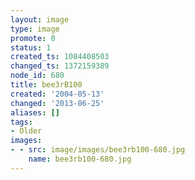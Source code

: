 ```yaml
---
layout: image
type: image
promote: 0
status: 1
created_ts: 1084408503
changed_ts: 1372159389
node_id: 680
title: bee3rB100
created: '2004-05-13'
changed: '2013-06-25'
aliases: []
tags:
- Older
images:
- - src: image/images/bee3rb100-680.jpg
    name: bee3rb100-680.jpg
---
```


